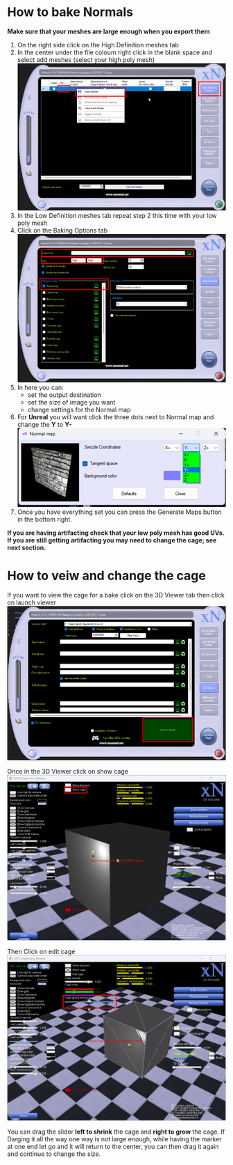 # How to bake Normals

**Make sure that your meshes are large enough when you export them**

1. On the right side click on the High Definition meshes tab
2. In the center under the file coloum right click in the blank space and select add meshes (select your high poly mesh)<br/>![xNormal Select Files](./img/2024-07-09%2017_18_39-xNormal%20v3.19.3.39669.png)
3. In the Low Definition meshes tab repeat step 2 this time with your low poly mesh
4. Click on the Baking Options tab<br/>![xNormal Select Files](./img/2024-07-09%2020_04_06-xNormal%20v3.19.3.39669.png)
5. In here you can:
   - set the output destination
   - set the size of image you want
   - change settings for the Normal map
6. For **Unreal** you will want click the three dots next to Normal map and change the **Y** to **Y-** <br/>![xNormal Select Files](./img/2024-07-09%2020_26_33-Normal%20map.png)
7. Once you have everything set you can press the Generate Maps button in the bottom right. 

  
**If you are having artifacting check that your low poly mesh has good UVs. If you are still getting artifacting you may need to change the cage; see next section.**

# How to veiw and change the cage

If you want to view the cage for a bake click on the 3D Viewer tab then click on launch viewer<br/>![xNormal 3D View tab](./img/2024-07-09%2020_43_17-xNormal%20v3.19.3.39669.png)

Once in the 3D Viewer click on show cage <br/>![xNormal Show Cage](./img/2024-07-09%2020_48_37-DX10_GraphicsDrv_Window.png)

Then Click on edit cage <br/>![xNormal Edit Cage](./img/2024-07-09%2020_51_24-DX10_GraphicsDrv_Window.png)

You can drag the slider **left to shrink** the cage and **right to grow** the cage. If Darging it all the way one way is not large enough, while having the marker at one end let go and it will return to the center, you can then drag it again and continue to change the size.